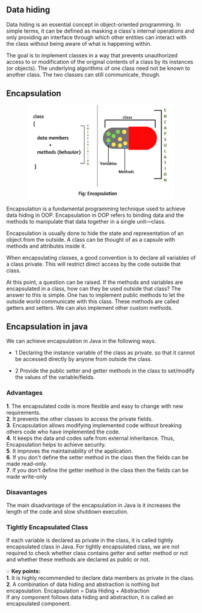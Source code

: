 ## Data hiding

Data hiding is an essential concept in object-oriented programming. In simple terms, it can be defined as masking a class's internal operations and only providing an interface through which other entities can interact with the class without being aware of what is happening within.

The goal is to implement classes in a way that prevents unauthorized access to or modification of the original contents of a class by its instances (or objects). The underlying algorithms of one class need not be known to another class. The two classes can still communicate, though.

## Encapsulation

<p align="center">
<img height="250px" src="https://github.com/tutungduong/oop_java_pInsights/blob/main/Images/encapsulation.png">
</p>

Encapsulation is a fundamental programming technique used to achieve data hiding in OOP. Encapsulation in OOP refers to binding data and the methods to manipulate that data together in a single unit—class.

Encapsulation is usually done to hide the state and representation of an object from the outside. A class can be thought of as a capsule with methods and attributes inside it.

When encapsulating classes, a good convention is to declare all variables of a class private. This will restrict direct access by the code outside that class.

At this point, a question can be raised. If the methods and variables are encapsulated in a class, how can they be used outside that class? The answer to this is simple. One has to implement public methods to let the outside world communicate with this class. These methods are called getters and setters. We can also implement other custom methods.

## Encapsulation in java

We can achieve encapsulation in Java in the following ways.

- 1 Declaring the instance variable of the class as private. so that it cannot be accessed directly by anyone from outside the class.

- 2 Provide the public setter and getter methods in the class to set/modify the values of the variable/fields.

### Advantages

**1**. The encapsulated code is more flexible and easy to change with new requirements.<br>
**2**. It prevents the other classes to access the private fields.<br>
**3**. Encapsulation allows modifying implemented code without breaking others code who have implemented the code.<br>
**4**. It keeps the data and codes safe from external inheritance. Thus, Encapsulation helps to achieve security.<br>
**5**. It improves the maintainability of the application.<br>
**6**. If you don't define the setter method in the class then the fields can be made read-only.<br>
**7**. If you don't define the getter method in the class then the fields can be made write-only<br>

### Disavantages

The main disadvantage of the encapsulation in Java is it increases the length of the code and slow shutdown execution.

### Tightly Encapsulated Class

If each variable is declared as private in the class, it is called tightly encapsulated class in Java. For tightly encapsulated class, we are not required to check whether class contains getter and setter method or not and whether these methods are declared as public or not.

:bulb: **Key points:** <br>
**1**. It is highly recommended to declare data members as private in the class.<br>
**2**. A combination of data hiding and abstraction is nothing but encapsulation.
Encapsulation = Data Hiding + Abstraction <br>
If any component follows data hiding and abstraction, it is called an encapsulated component.
